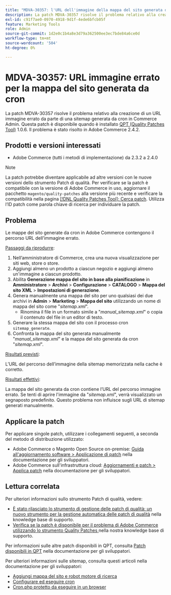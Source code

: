 ```yaml
---
title: "MDVA-30357: l'URL dell'immagine della mappa del sito generata da cron non è corretto"
description: La patch MDVA-30357 risolve il problema relativo alla creazione di un URL immagine errato da parte di una sitemap generata da cron in Commerce Admin. Questa patch è disponibile quando è installato [Quality Patches Tool (QPT)](/help/announcements/adobe-commerce-announcements/magento-quality-patches-released-new-tool-to-self-serve-quality-patches.md) 1.0.6. Il problema è stato risolto in Adobe Commerce 2.4.2.
exl-id: c91f7ae0-0970-4918-9d1f-4ede6bfcb05f
feature: Marketing Tools
role: Admin
source-git-commit: 1d2e0c1b4a8e3d79a362500ee3ec7bde84a6ce0d
workflow-type: tm+mt
source-wordcount: '504'
ht-degree: 0%

---
```


# MDVA-30357: URL immagine errato per la mappa del sito generata da cron

La patch MDVA-30357 risolve il problema relativo alla creazione di un URL immagine errato da parte di una sitemap generata da cron in Commerce Admin. Questa patch è disponibile quando è installato [QPT (Quality Patches Tool)](/help/announcements/adobe-commerce-announcements/magento-quality-patches-released-new-tool-to-self-serve-quality-patches.md) 1.0.6. Il problema è stato risolto in Adobe Commerce 2.4.2.

## Prodotti e versioni interessati

* Adobe Commerce (tutti i metodi di implementazione) da 2.3.2 a 2.4.0

>[!NOTE]
>
>La patch potrebbe diventare applicabile ad altre versioni con le nuove versioni dello strumento Patch di qualità. Per verificare se la patch è compatibile con la versione di Adobe Commerce in uso, aggiornare il pacchetto `magento/quality-patches` alla versione più recente e verificare la compatibilità nella pagina [[!DNL Quality Patches Tool]: Cerca patch](https://devdocs.magento.com/quality-patches/tool.html#patch-grid). Utilizza l’ID patch come parola chiave di ricerca per individuare la patch.

## Problema

Le mappe del sito generate da cron in Adobe Commerce contengono il percorso URL dell’immagine errato.

<u>Passaggi da riprodurre</u>:

1. Nell’amministratore di Commerce, crea una nuova visualizzazione per siti web, store o store.
1. Aggiungi almeno un prodotto a ciascun negozio e aggiungi almeno un&#39;immagine a ciascun prodotto.
1. Abilita **Generazione mappa del sito in base alla pianificazione** in **Amministratore** > **Archivi** > **Configurazione** > **CATALOGO** > **Mappa del sito XML** > **Impostazioni di generazione**.
1. Genera manualmente una mappa del sito per uno qualsiasi dei due archivi in **Admin** > **Marketing** > **Mappa del sito** utilizzando un nome di mappa del sito come &quot;*sitemap.xml*&quot;.
   * Rinomina il file in un formato simile a &quot;*manual\_sitemap.xml*&quot; o copia il contenuto del file in un editor di testo.
1. Generare la stessa mappa del sito con il processo cron `sitemap_generate`.
1. Confronta la mappa del sito generata manualmente &quot;*manual\_sitemap.xml*&quot; e la mappa del sito generata da cron &quot;*sitemap.xml*&quot;.

<u>Risultati previsti</u>:

L’URL del percorso dell’immagine della sitemap memorizzata nella cache è corretto.

<u>Risultati effettivi</u>:

La mappa del sito generata da cron contiene l’URL del percorso immagine errato. Se tenti di aprire l&#39;immagine da &quot;*sitemap.xml*&quot;, verrà visualizzato un segnaposto predefinito. Questo problema non influisce sugli URL di sitemap generati manualmente.

## Applicare la patch

Per applicare singole patch, utilizzare i collegamenti seguenti, a seconda del metodo di distribuzione utilizzato:

* Adobe Commerce o Magento Open Source on-premise: [Guida all&#39;aggiornamento software > Applicazione di patch](https://devdocs.magento.com/guides/v2.4/comp-mgr/patching/mqp.html) nella documentazione per gli sviluppatori.
* Adobe Commerce sull&#39;infrastruttura cloud: [Aggiornamenti e patch > Applica patch](https://devdocs.magento.com/cloud/project/project-patch.html) nella documentazione per gli sviluppatori.

## Lettura correlata

Per ulteriori informazioni sullo strumento Patch di qualità, vedere:

* [È stato rilasciato lo strumento di gestione delle patch di qualità: un nuovo strumento per la gestione automatica delle patch di qualità](/help/announcements/adobe-commerce-announcements/magento-quality-patches-released-new-tool-to-self-serve-quality-patches.md) nella knowledge base di supporto.
* [Verifica se la patch è disponibile per il problema di Adobe Commerce utilizzando lo strumento Quality Patches ](/help/support-tools/patches-available-in-qpt-tool/check-patch-for-magento-issue-with-magento-quality-patches.md) nella nostra knowledge base di supporto.

Per informazioni sulle altre patch disponibili in QPT, consulta [Patch disponibili in QPT](https://devdocs.magento.com/quality-patches/tool.html#patch-grid) nella documentazione per gli sviluppatori.

Per ulteriori informazioni sulle sitemap, consulta questi articoli nella documentazione per gli sviluppatori:

* [Aggiungi mappa del sito e robot motore di ricerca](https://devdocs.magento.com/cloud/trouble/robots-sitemap.html)
* [Configurare ed eseguire cron](https://devdocs.magento.com/guides/v2.4/config-guide/cli/config-cli-subcommands-cron.html)
* [Cron.php protetto da eseguire in un browser](https://devdocs.magento.com/guides/v2.4/config-guide/secy/secy-cron.html)
